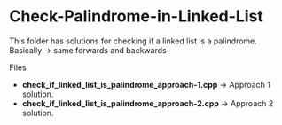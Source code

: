 # Check-Palindrome-in-Linked-List

This folder has solutions for checking if a linked list is a palindrome.  
Basically → same forwards and backwards 

Files
- **check_if_linked_list_is_palindrome_approach-1.cpp** → Approach 1 solution.  
- **check_if_linked_list_is_palindrome_approach-2.cpp** → Approach 2 solution.  
